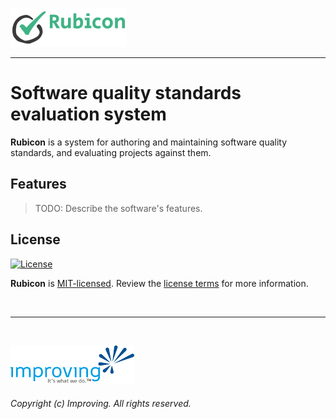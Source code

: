 <!--
Copyright (c) Improving. Licensed under the MIT License. See LICENSE.txt in the project root for license information.
-->

![Rubicon](bpc-rubicon-logo.png)
- - -

# Software quality standards evaluation system

**Rubicon** is a system for authoring and maintaining software quality standards, and evaluating projects against them.

## Features

> TODO: Describe the software's features.

## License

[![License](https://img.shields.io/github/license/adamjstone/bpc-rubicon?style=flat&color=lightseagreen&label=license&logo=open-access&logoColor=lightgrey)](https://github.com/adamjstone/bpc-rubicon/blob/master/LICENSE.txt)

**Rubicon** is [MIT-licensed](https://en.wikipedia.org/wiki/MIT_License). Review the [license terms](LICENSE.txt) for more information.

<br />

- - -

<br />

[![Improving](improving-logo.png)](https://www.improving.com)

###### Copyright (c) Improving. All rights reserved.
